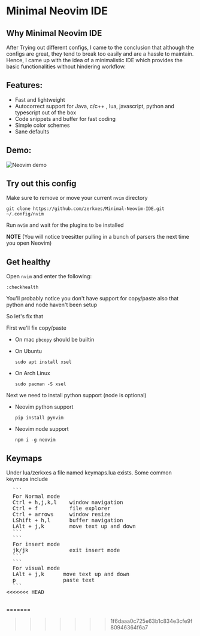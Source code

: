 
# Minimal Neovim IDE

##  Why Minimal Neovim IDE

After Trying out different configs, I came to the conclusion that although the configs are great, they tend to break too easily and are a hassle to maintain. Hence, I came up with the idea of a minimalistic IDE which provides the basic functionalities without hindering workflow. 

## Features: 

 - Fast and lightweight
 - Autocorrect support for Java, c/c++ , lua, javascript, python and typescript out of the box
 - Code snippets and buffer for fast coding
 - Simple color schemes
 - Sane defaults
 ## Demo:
![Neovim demo](https://bose-aniket.onrender.com/static/media/nvim.3b7debf414b97ddee2c4.gif)
## Try out this config

Make sure to remove or move your current `nvim` directory

```
git clone https://github.com/zerkxes/Minimal-Neovim-IDE.git ~/.config/nvim
```

Run `nvim` and wait for the plugins to be installed 

**NOTE** (You will notice treesitter pulling in a bunch of parsers the next time you open Neovim) 

## Get healthy

Open `nvim` and enter the following:

```
:checkhealth
```

You'll probably notice you don't have support for copy/paste also that python and node haven't been setup

So let's fix that

First we'll fix copy/paste

- On mac `pbcopy` should be builtin

- On Ubuntu

  ```
  sudo apt install xsel
  ```

- On Arch Linux

  ```
  sudo pacman -S xsel
  ```

Next we need to install python support (node is optional)

- Neovim python support

  ```
  pip install pynvim
  ```

- Neovim node support

  ```
  npm i -g neovim
  ```
 ## Keymaps
  Under lua/zerkxes a file named keymaps.lua exists. Some common keymaps include
  <pre>
  ```
  For Normal mode
  Ctrl + h,j,k,l    window navigation
  Ctrl + f          file explorer
  Ctrl + arrows     window resize
  LShift + h,l      buffer navigation
  LAlt + j,k        move text up and down
  ```
  ```
  For insert mode
  jk/jk             exit insert mode
  ```
  ```
  For visual mode
  LAlt + j,k      move text up and down
  p               paste text
  ```
<<<<<<< HEAD
  </pre>
=======
</pre>
>>>>>>> 1f6daaa0c725e63b1c834e3cfe9f80946364f6a7
